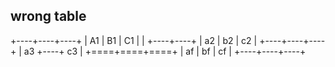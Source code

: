 ## wrong table

+----+----+----+
| A1 | B1 | C1 |
|    +----+----+
| a2 | b2 | c2 |
+----+----+----+
| a3 +----+ c3 |
+====+====+====+
| af | bf | cf |
+----+----+----+
